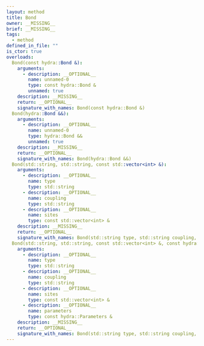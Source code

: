 ```yaml
---
layout: method
title: Bond
owner: __MISSING__
brief: __MISSING__
tags:
  - method
defined_in_file: ""
is_ctor: true
overloads:
  Bond(const hydra::Bond &):
    arguments:
      - description: __OPTIONAL__
        name: unnamed-0
        type: const hydra::Bond &
        unnamed: true
    description: __MISSING__
    return: __OPTIONAL__
    signature_with_names: Bond(const hydra::Bond &)
  Bond(hydra::Bond &&):
    arguments:
      - description: __OPTIONAL__
        name: unnamed-0
        type: hydra::Bond &&
        unnamed: true
    description: __MISSING__
    return: __OPTIONAL__
    signature_with_names: Bond(hydra::Bond &&)
  Bond(std::string, std::string, const std::vector<int> &):
    arguments:
      - description: __OPTIONAL__
        name: type
        type: std::string
      - description: __OPTIONAL__
        name: coupling
        type: std::string
      - description: __OPTIONAL__
        name: sites
        type: const std::vector<int> &
    description: __MISSING__
    return: __OPTIONAL__
    signature_with_names: Bond(std::string type, std::string coupling, const std::vector<int> & sites)
  Bond(std::string, std::string, const std::vector<int> &, const hydra::Parameters &):
    arguments:
      - description: __OPTIONAL__
        name: type
        type: std::string
      - description: __OPTIONAL__
        name: coupling
        type: std::string
      - description: __OPTIONAL__
        name: sites
        type: const std::vector<int> &
      - description: __OPTIONAL__
        name: parameters
        type: const hydra::Parameters &
    description: __MISSING__
    return: __OPTIONAL__
    signature_with_names: Bond(std::string type, std::string coupling, const std::vector<int> & sites, const hydra::Parameters & parameters)
---
```

